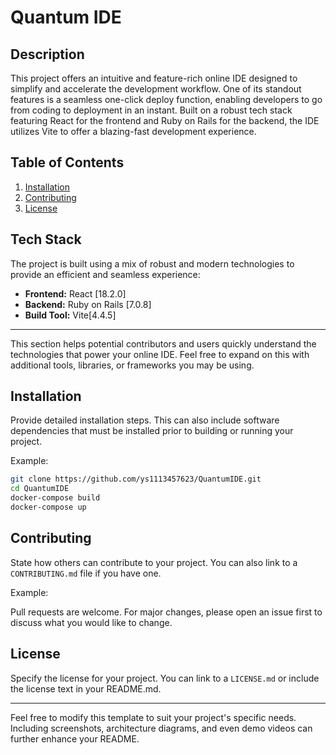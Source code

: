 # Quantum IDE

## Description

This project offers an intuitive and feature-rich online IDE designed to simplify and accelerate the development workflow. One of its standout features is a seamless one-click deploy function, enabling developers to go from coding to deployment in an instant. Built on a robust tech stack featuring React for the frontend and Ruby on Rails for the backend, the IDE utilizes Vite to offer a blazing-fast development experience.


## Table of Contents

1. [Installation](#installation)
2. [Contributing](#contributing)
3. [License](#license)


## Tech Stack

The project is built using a mix of robust and modern technologies to provide an efficient and seamless experience:

- **Frontend:** React [18.2.0]
- **Backend:** Ruby on Rails [7.0.8]
- **Build Tool:** Vite[4.4.5]

---

This section helps potential contributors and users quickly understand the technologies that power your online IDE. Feel free to expand on this with additional tools, libraries, or frameworks you may be using.
## Installation

Provide detailed installation steps. This can also include software dependencies that must be installed prior to building or running your project.

Example:

```bash
git clone https://github.com/ys1113457623/QuantumIDE.git
cd QuantumIDE
docker-compose build
docker-compose up
```

## Contributing

State how others can contribute to your project. You can also link to a `CONTRIBUTING.md` file if you have one.

Example:

Pull requests are welcome. For major changes, please open an issue first to discuss what you would like to change.

## License

Specify the license for your project. You can link to a `LICENSE.md` or include the license text in your README.md.

---

Feel free to modify this template to suit your project's specific needs. Including screenshots, architecture diagrams, and even demo videos can further enhance your README.
